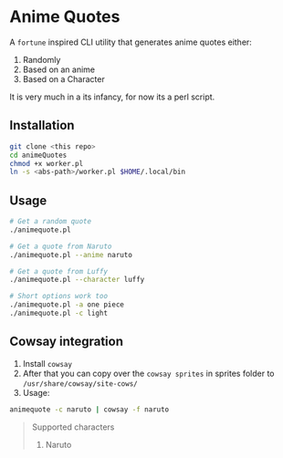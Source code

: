# Anime Quotes
A `fortune` inspired CLI utility that generates anime quotes either:
  1. Randomly
  2. Based on an anime
  3. Based on a Character

It is very much in a its infancy, for now its a perl script.

## Installation
```bash
git clone <this repo>
cd animeQuotes
chmod +x worker.pl 
ln -s <abs-path>/worker.pl $HOME/.local/bin
```

## Usage
```bash
# Get a random quote
./animequote.pl

# Get a quote from Naruto
./animequote.pl --anime naruto

# Get a quote from Luffy
./animequote.pl --character luffy

# Short options work too
./animequote.pl -a one piece
./animequote.pl -c light
```
## Cowsay integration
1. Install `cowsay` 
2. After that you can copy over the `cowsay sprites` in sprites folder to `/usr/share/cowsay/site-cows/`
3. Usage:
  ```bash
  animequote -c naruto | cowsay -f naruto
```
> Supported characters
> 1. Naruto

